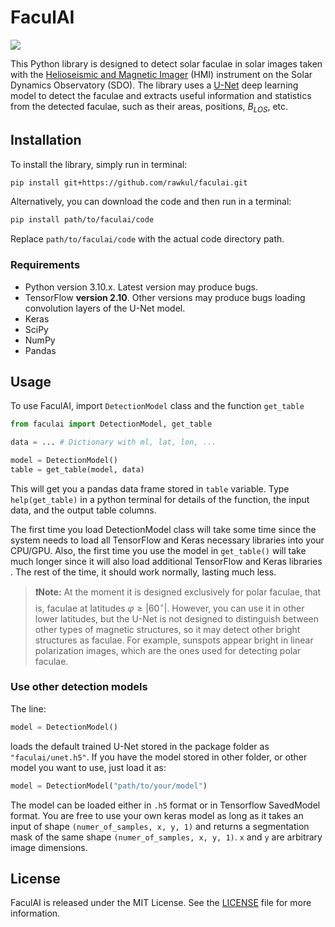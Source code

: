# FaculAI

![](https://img.shields.io/badge/version-1.1.1-green)

This Python library is designed to detect solar faculae in solar images taken with the [Helioseismic and Magnetic Imager](http://hmi.stanford.edu/) (HMI) instrument on the Solar Dynamics Observatory (SDO). The library uses a [U-Net](https://arxiv.org/abs/1505.04597) deep learning model to detect the faculae and extracts useful information and statistics from the detected faculae, such as their areas, positions, $B_{LOS}$, etc.

## Installation

To install the library, simply run in terminal:

``` bash
pip install git+https://github.com/rawkul/faculai.git
```

Alternatively, you can download the code and then run in a terminal:

``` bash
pip install path/to/faculai/code
```

Replace `path/to/faculai/code` with the actual code directory path.

### Requirements

-   Python version 3.10.x. Latest version may produce bugs.
-   TensorFlow **version 2.10**. Other versions may produce bugs loading convolution layers of the U-Net model.
-   Keras
-   SciPy
-   NumPy
-   Pandas

## Usage

To use FaculAI, import `DetectionModel` class and the function `get_table`

``` python
from faculai import DetectionModel, get_table

data = ... # Dictionary with ml, lat, lon, ...

model = DetectionModel()
table = get_table(model, data)
```

This will get you a pandas data frame stored in `table` variable. Type `help(get_table)` in a python terminal for details of the function, the input data, and the output table columns.

<p class="callout info">

The first time you load DetectionModel class will take some time since the system needs to load all TensorFlow and Keras necessary libraries into your CPU/GPU. Also, the first time you use the model in `get_table()` will take much longer since it will also load additional TensorFlow and Keras libraries . The rest of the time, it should work normally, lasting much less.

</p>

> **❗Note:** At the moment it is designed exclusively for polar faculae, that is, faculae at latitudes $\varphi\ge|60^\circ|$. However, you can use it in other lower latitudes, but the U-Net is not designed to distinguish between other types of magnetic structures, so it may detect other bright structures as faculae. For example, sunspots appear bright in linear polarization images, which are the ones used for detecting polar faculae.

### Use other detection models

The line:

``` python
model = DetectionModel()
```

loads the default trained U-Net stored in the package folder as `"faculai/unet.h5"`. If you have the model stored in other folder, or other model you want to use, just load it as:

``` python
model = DetectionModel("path/to/your/model")
```

The model can be loaded either in `.h5` format or in Tensorflow SavedModel format. You are free to use your own keras model as long as it takes an input of shape `(numer_of_samples, x, y, 1)` and returns a segmentation mask of the same shape `(numer_of_samples, x, y, 1)`. `x` and `y` are arbitrary image dimensions.

## License

FaculAI is released under the MIT License. See the [LICENSE](LICENSE) file for more information.
